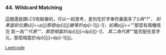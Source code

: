 ### 44. Wildcard Matching

這題還是跟LCS有點像的，可以一起思考，差別在於字串符裏面多了(*)與"?"，
如果當前位置s[i]==p[j]那麼dp[i][j]變等於dp[i-1][j-1]，如果p[j]=="*"那麼有兩種情況
其一為"*"代表""，那麼相當於dp[i][j]=dp[i][j-1]，
其二為代表"*"能否配任意字元，那麼相當於dp[i][j]=dp[i-1][j]。

[Leetcode](https://leetcode.com/problems/wildcard-matching/)


